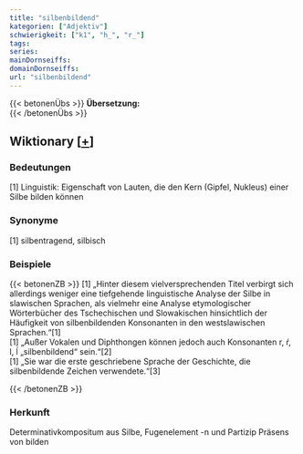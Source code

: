 ```yaml
---
title: "silbenbildend"
kategorien: ["Adjektiv"]
schwierigkeit: ["k1", "h_", "r_"]
tags:
series:
mainDornseiffs:
domainDornseiffs:
url: "silbenbildend"
---
```


{{< betonenÜbs >}}
**Übersetzung:**  
{{< /betonenÜbs >}}

## Wiktionary [[+](https://de.wiktionary.org/wiki/silbenbildend)]

### Bedeutungen
[1] Linguistik: Eigenschaft von Lauten, die den Kern (Gipfel, Nukleus) einer Silbe bilden können  

### Synonyme
[1] silbentragend, silbisch  

### Beispiele
{{< betonenZB >}}
[1] „Hinter diesem vielversprechenden Titel verbirgt sich allerdings weniger eine tiefgehende linguistische Analyse der Silbe in slawischen Sprachen, als vielmehr eine Analyse etymologischer Wörterbücher des Tschechischen und Slowakischen hinsichtlich der Häufigkeit von silbenbildenden Konsonanten in den westslawischen Sprachen.“[1]  
[1] „Außer Vokalen und Diphthongen können jedoch auch Konsonanten r, ŕ, l, ĺ „silbenbildend“ sein.“[2]  
[1] „Sie war die erste geschriebene Sprache der Geschichte, die silbenbildende Zeichen verwendete.“[3]  

{{< /betonenZB >}}
### Herkunft
Determinativkompositum aus Silbe, Fugenelement -n und Partizip Präsens von bilden  


